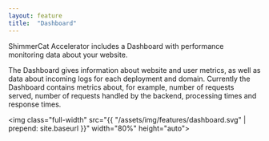 ```yaml
---
layout: feature
title:  "Dashboard"
---
```

ShimmerCat Accelerator includes a Dashboard with performance monitoring data about your website.

The Dashboard gives information about website and user metrics, as well as data about incoming logs for each deployment and domain.
Currently the Dashboard contains metrics about, for example, number of requests served, number of requests handled by the backend, processing times and response times.

<img class="full-width" src="{{ "/assets/img/features/dashboard.svg" | prepend: site.baseurl }}" width="80%" height="auto">
